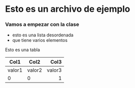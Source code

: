 # Esto es un archivo de ejemplo
### Vamos a empezar con la clase

- esto es una lista desordenada
- que tiene varios elementos

Esto es una tabla

| Col1 | Col2 | Col3  |
| ------ | ------ | -----: |
|  valor1  |  valor2  |   valor3  |
|  0  |  0  |   1  |